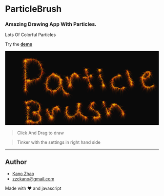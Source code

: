 # ParticleBrush

### Amazing Drawing App With Particles. 
Lots Of Colorful Particles

Try the **[demo](https://virkano.github.io/ParticleBrush)**

![](./assets/screenshot.png)

> Click And Drag to draw

> Tinker with the settings in right hand side

---------

## Author
* [Kano Zhao](https://virkano.github.io)
* zzckano@gmail.com

Made with :heart: and javascript